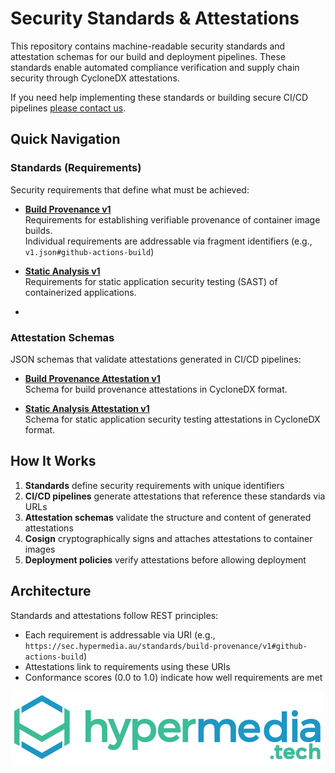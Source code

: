 # Security Standards & Attestations

This repository contains machine-readable security standards and attestation schemas for our build and deployment pipelines. These standards enable automated compliance verification and supply chain security through CycloneDX attestations.

If you need help implementing these standards or building secure CI/CD pipelines [please contact us](https://www.hypermedia.tech/company/contact).

## Quick Navigation

### Standards (Requirements)

Security requirements that define what must be achieved:

- **[Build Provenance v1](./standards/build-provenance/v1.json)**  
  Requirements for establishing verifiable provenance of container image builds.  
  Individual requirements are addressable via fragment identifiers (e.g., `v1.json#github-actions-build`)

- **[Static Analysis v1](./standards/static-analysis/v1.json)**  
  Requirements for static application security testing (SAST) of containerized applications.
- 
### Attestation Schemas

JSON schemas that validate attestations generated in CI/CD pipelines:

- **[Build Provenance Attestation v1](./attestations/build-provenance/v1.json)**  
  Schema for build provenance attestations in CycloneDX format.

- **[Static Analysis Attestation v1](./attestations/static-analysis/v1.json)**  
  Schema for static application security testing attestations in CycloneDX format.

## How It Works

1. **Standards** define security requirements with unique identifiers
2. **CI/CD pipelines** generate attestations that reference these standards via URLs
3. **Attestation schemas** validate the structure and content of generated attestations
4. **Cosign** cryptographically signs and attaches attestations to container images
5. **Deployment policies** verify attestations before allowing deployment

## Architecture

Standards and attestations follow REST principles:
- Each requirement is addressable via URI (e.g., `https://sec.hypermedia.au/standards/build-provenance/v1#github-actions-build`)
- Attestations link to requirements using these URIs
- Conformance scores (0.0 to 1.0) indicate how well requirements are met

![hypermedia tech logo](assets/images/hypermediatech-default.webp)